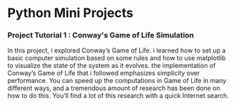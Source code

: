 # Python Mini Projects

### Project Tutorial 1 : Conway's Game of Life Simulation
In this project, i explored Conway’s Game of Life. i learned how to
set up a basic computer simulation based on some rules and how to use
matplotlib to visualize the state of the system as it evolves.
the implementation of Conway’s Game of Life that i followed emphasizes simplicity
over performance. You can speed up the computations in Game of Life in
many different ways, and a tremendous amount of research has been done
on how to do this. You’ll find a lot of this research with a quick Internet
search.
